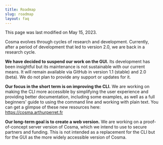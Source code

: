 ```yaml
---
title: Roadmap
slug: roadmap
layout: faq
---
```


This page was last modified on May 15, 2023.

Cosma evolves through cycles of research and development. Currently, after a period of development that led to version 2.0, we are back in a research cycle.

**We have decided to suspend our work on the GUI.** Its development has been insightful but its maintenance is not sustainable with our current means. It will remain available via GitHub in version 1.1 (stable) and 2.0 (beta). We do not plan to provide any support or updates for it.

**Our focus in the short term is on improving the CLI.** We are working on making the CLI more accessible by simplifying the user experience and providing better documentation, including some examples, as well as a full beginners' guide to using the command line and working with plain text. You can get a glimpse of these new resources here: <https://cosma.arthurperret.fr>

**Our long-term goal is to create a web version.** We are working on a proof-of-concept server version of Cosma, which we intend to use to secure partners and funding. This is not intended as a replacement for the CLI but for the GUI as the more widely accessible version of Cosma.